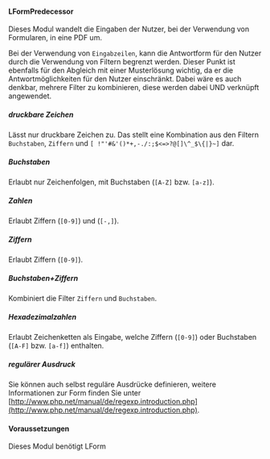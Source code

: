 #### LFormPredecessor
Dieses Modul wandelt die Eingaben der Nutzer, bei der Verwendung von Formularen, in eine PDF um.

Bei der Verwendung von `Eingabzeilen`, kann die Antwortform für den Nutzer durch die Verwendung von Filtern begrenzt werden. Dieser Punkt ist ebenfalls für den Abgleich mit einer Musterlösung wichtig, da er die Antwortmöglichkeiten für den Nutzer einschränkt. Dabei wäre es auch denkbar, mehrere Filter zu kombinieren, diese werden dabei UND verknüpft angewendet.

##### druckbare Zeichen

Lässt nur druckbare Zeichen zu. Das stellt eine Kombination aus den Filtern `Buchstaben`, `Ziffern` und `[ !"'#&'()*+,-./:;$<=>?@[]\^_$\{|}~]` dar.
 
##### Buchstaben
Erlaubt nur Zeichenfolgen, mit Buchstaben (`[A-Z]` bzw. `[a-z]`).

##### Zahlen
Erlaubt Ziffern (`[0-9]`) und (`[-,]`).

##### Ziffern
Erlaubt Ziffern (`[0-9]`).

##### Buchstaben+Ziffern
Kombiniert die Filter `Ziffern` und `Buchstaben`.

##### Hexadezimalzahlen
Erlaubt Zeichenketten als Eingabe, welche Ziffern (`[0-9]`) oder Buchstaben (`[A-F]` bzw. `[a-f]`) enthalten.

##### regulärer Ausdruck
Sie können auch selbst reguläre Ausdrücke definieren, weitere Informationen zur Form finden Sie unter 
[http://www.php.net/manual/de/regexp.introduction.php](http://www.php.net/manual/de/regexp.introduction.php).

#### Voraussetzungen
Dieses Modul benötigt LForm